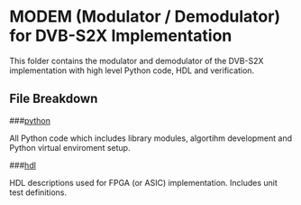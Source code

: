 # MODEM (Modulator / Demodulator) for DVB-S2X Implementation

This folder contains the modulator and demodulator of the DVB-S2X implementation with high level Python code, HDL and verification.

## File Breakdown

###[python](python)

All Python code which includes library modules, algortihm development and Python virtual enviroment setup.

###[hdl](hdl)

HDL descriptions used for FPGA (or ASIC) implementation.  Includes unit test definitions.

